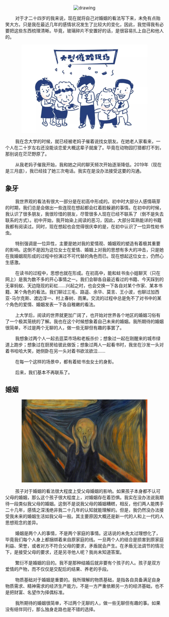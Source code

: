 
<p align="center">
<img src="./imgs/marriage.jpg" alt="drawing" width="400"/>
</p>

&nbsp;&nbsp;&nbsp;&nbsp;&nbsp;&nbsp;&nbsp;&nbsp;对于才二十四岁的我来说，现在就将自己对婚姻的看法写下来，未免有点贻笑大方。只是我在最近几年的感情状况发生了比较大的变化，因此，我觉得我有必要把这些东西梳理清晰。毕竟，玻璃碎片不安置好的话，是很容易扎上自己和他人的。


<p align="center">
<img src="./source/urge.jpeg" alt="drawing" width="400"/>
</p>


&nbsp;&nbsp;&nbsp;&nbsp;&nbsp;&nbsp;&nbsp;&nbsp;我在念大学的时候，就已经被老妈子催着说找女朋友。在她老人家看来，一个人在二十岁左右还没能谈恋爱大概这辈子就废了。毕竟在动物园打猎都打不到，那别说在茫茫野原了。

&nbsp;&nbsp;&nbsp;&nbsp;&nbsp;&nbsp;&nbsp;&nbsp;从我老妈子催我开始，我和她之间的聊天频次开始逐渐降低。2019年（现在是三月底），我已经挂了她三次电话。我实在是没办法接受这要的沟通。

## 象牙
&nbsp;&nbsp;&nbsp;&nbsp;&nbsp;&nbsp;&nbsp;&nbsp;我世界观的看法有很大一部分是在初高中形成的。初中时大部分人感情萌芽的时期，我们总是会做出一些连现在想起都会红着脸躲避的事情。在初中的时候，我认识了很多朋友，我很珍惜的朋友，尽管很多人现在已经不联系了（倒不是失去联系的方式）。初中开始，我开始染上阅读的恶习，因此，大部分耳熟能详的书籍我都有阅读过。同时，现在想起也会觉得很庆幸的是，在初中认识了一位异性蛀书虫。

&nbsp;&nbsp;&nbsp;&nbsp;&nbsp;&nbsp;&nbsp;&nbsp;特别强调是一位异性，主要是她对我的爱情观、婚姻观的塑造有着极其重要的影响。这倒不是因为这位女士在爱情、婚姻上对我的思想有多大的冲击，只是她在我婚姻观形成的过程中扮演过不可代替的角色而已。现在想起这位女士，仍然心生感激。

&nbsp;&nbsp;&nbsp;&nbsp;&nbsp;&nbsp;&nbsp;&nbsp;在读书的过程中，思想也就在形成。在初高中，能和蛀书虫小姐聊天（只在网上）是我为数不多的开心事情之一。我们会聊各自最近看过的书籍、今天踩到的无辜蚂蚁、天边隐现的彩虹......兴起之时，也会交换一下各自对某个作家、某本书籍、某个角色的看法。我们聊过三毛、路遥、余华、莫言、王小波，也聊过加西亚-马尔克斯、渡边淳一、村上春树、雨果。交流的过程中总是免不了对书中的某个角色的爱情、婚姻发表一下各自稚嫩的看法。 

&nbsp;&nbsp;&nbsp;&nbsp;&nbsp;&nbsp;&nbsp;&nbsp;上大学后，阅读的世界就更加广阔了，也开始对世界各个地区的婚姻习俗有了一个极其笼统的了解。我也在这个时候想象着自己未来的婚姻。我所期待的婚姻很简单，不过是两个无聊的人，做一些无聊但有趣的事罢了。

&nbsp;&nbsp;&nbsp;&nbsp;&nbsp;&nbsp;&nbsp;&nbsp;我想象过两个人一起去逛菜市场和老板杀价；想象过一起在刚醒来的城市绿道上跑步；想象过在厨房给彼此做饭；想象过两人一起看书时，我坐在沙发一头对着书哈哈大笑，她侧卧在另一头对着书欲泫欲泣......

&nbsp;&nbsp;&nbsp;&nbsp;&nbsp;&nbsp;&nbsp;&nbsp;在每一个这样的场景中，都有着蛀书虫女士的身影。

&nbsp;&nbsp;&nbsp;&nbsp;&nbsp;&nbsp;&nbsp;&nbsp;后来，我们基本不再联系了。

## 婚姻
<p align="center">
<img src="./source/terrified.jpg" alt="drawing" width="400"/>
</p>


&nbsp;&nbsp;&nbsp;&nbsp;&nbsp;&nbsp;&nbsp;&nbsp;孩子对于婚姻的看法很大程度上受父母婚姻的影响。如果孩子本身都不认可父母的婚姻，那么这个孩子很大程度上，对婚姻存在着恐惧。我实在没办法说我期待一段类似我父母的婚姻。这倒不是说我父母的婚姻糟糕，相反，他们两人能携手二十几年，感情之深浅绝非我二十几年的认知就能理解的。但是，我仍然没办法接受我未来的婚姻生活如我父母一般。其主要原因大概还是新一代的人和上一代的人思想观念的差异。

&nbsp;&nbsp;&nbsp;&nbsp;&nbsp;&nbsp;&nbsp;&nbsp;婚姻是两个人的事情，不是两个家庭的事情。这话说的未免太过理想化了，毕竟我们每个人身上都捆绑着来自原家庭的线。一旦两个人的结合是损害到原家庭利益、荣誉，或者对方不符合父母的要求，矛盾就会产生。在矛盾无法调节的情况下，是接受父母的要求，还是另寻他人呢？我尚未知道答案。

&nbsp;&nbsp;&nbsp;&nbsp;&nbsp;&nbsp;&nbsp;&nbsp;繁衍不是婚姻的目的。我不是那种结婚后就非要有个孩子的人。孩子是双方爱情的产物，而不仅仅是交配后的结果、养老的手段。

&nbsp;&nbsp;&nbsp;&nbsp;&nbsp;&nbsp;&nbsp;&nbsp;物质基础对于婚姻是重要的。我所理解的物质基础，是指各自具备满足自身物质需求、精神需求的经济生产能力，不是一方严重依赖另一方的经济基础，也不是把财富、名望作为择偶标准。

&nbsp;&nbsp;&nbsp;&nbsp;&nbsp;&nbsp;&nbsp;&nbsp;我所期待的婚姻很简单，不过两个无聊的人，做一些无聊但有趣的事。如果没有结伴同行，那么独身走路也是不错的选择。